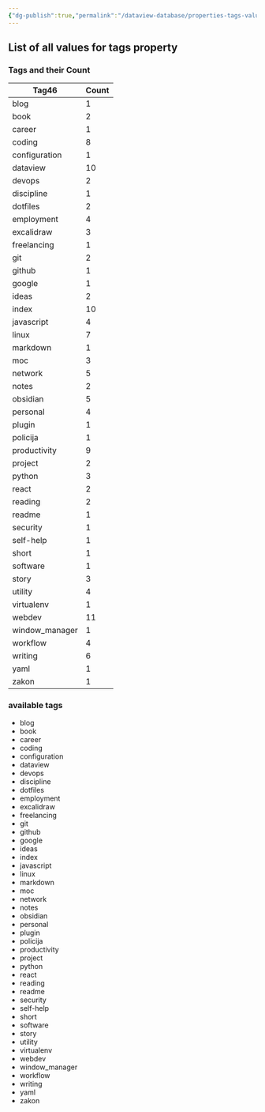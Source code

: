 ```yaml
---
{"dg-publish":true,"permalink":"/dataview-database/properties-tags-values/","tags":["dataview","index"]}
---
```



## List of all values for tags property

<h3><span>Tags and their Count</span></h3><div><table class="dataview table-view-table"><thead class="table-view-thead"><tr class="table-view-tr-header"><th class="table-view-th"><span>Tag</span><span class="dataview small-text">46</span></th><th class="table-view-th"><span>Count</span></th></tr></thead><tbody class="table-view-tbody"><tr><td><span>blog</span></td><td>1</td></tr><tr><td><span>book</span></td><td>2</td></tr><tr><td><span>career</span></td><td>1</td></tr><tr><td><span>coding</span></td><td>8</td></tr><tr><td><span>configuration</span></td><td>1</td></tr><tr><td><span>dataview</span></td><td>10</td></tr><tr><td><span>devops</span></td><td>2</td></tr><tr><td><span>discipline</span></td><td>1</td></tr><tr><td><span>dotfiles</span></td><td>2</td></tr><tr><td><span>employment</span></td><td>4</td></tr><tr><td><span>excalidraw</span></td><td>3</td></tr><tr><td><span>freelancing</span></td><td>1</td></tr><tr><td><span>git</span></td><td>2</td></tr><tr><td><span>github</span></td><td>1</td></tr><tr><td><span>google</span></td><td>1</td></tr><tr><td><span>ideas</span></td><td>2</td></tr><tr><td><span>index</span></td><td>10</td></tr><tr><td><span>javascript</span></td><td>4</td></tr><tr><td><span>linux</span></td><td>7</td></tr><tr><td><span>markdown</span></td><td>1</td></tr><tr><td><span>moc</span></td><td>3</td></tr><tr><td><span>network</span></td><td>5</td></tr><tr><td><span>notes</span></td><td>2</td></tr><tr><td><span>obsidian</span></td><td>5</td></tr><tr><td><span>personal</span></td><td>4</td></tr><tr><td><span>plugin</span></td><td>1</td></tr><tr><td><span>policija</span></td><td>1</td></tr><tr><td><span>productivity</span></td><td>9</td></tr><tr><td><span>project</span></td><td>2</td></tr><tr><td><span>python</span></td><td>3</td></tr><tr><td><span>react</span></td><td>2</td></tr><tr><td><span>reading</span></td><td>2</td></tr><tr><td><span>readme</span></td><td>1</td></tr><tr><td><span>security</span></td><td>1</td></tr><tr><td><span>self-help</span></td><td>1</td></tr><tr><td><span>short</span></td><td>1</td></tr><tr><td><span>software</span></td><td>1</td></tr><tr><td><span>story</span></td><td>3</td></tr><tr><td><span>utility</span></td><td>4</td></tr><tr><td><span>virtualenv</span></td><td>1</td></tr><tr><td><span>webdev</span></td><td>11</td></tr><tr><td><span>window_manager</span></td><td>1</td></tr><tr><td><span>workflow</span></td><td>4</td></tr><tr><td><span>writing</span></td><td>6</td></tr><tr><td><span>yaml</span></td><td>1</td></tr><tr><td><span>zakon</span></td><td>1</td></tr></tbody></table></div>

<h3><span>available tags</span></h3><div><ul class="dataview list-view-ul"><li><span>blog</span></li><li><span>book</span></li><li><span>career</span></li><li><span>coding</span></li><li><span>configuration</span></li><li><span>dataview</span></li><li><span>devops</span></li><li><span>discipline</span></li><li><span>dotfiles</span></li><li><span>employment</span></li><li><span>excalidraw</span></li><li><span>freelancing</span></li><li><span>git</span></li><li><span>github</span></li><li><span>google</span></li><li><span>ideas</span></li><li><span>index</span></li><li><span>javascript</span></li><li><span>linux</span></li><li><span>markdown</span></li><li><span>moc</span></li><li><span>network</span></li><li><span>notes</span></li><li><span>obsidian</span></li><li><span>personal</span></li><li><span>plugin</span></li><li><span>policija</span></li><li><span>productivity</span></li><li><span>project</span></li><li><span>python</span></li><li><span>react</span></li><li><span>reading</span></li><li><span>readme</span></li><li><span>security</span></li><li><span>self-help</span></li><li><span>short</span></li><li><span>software</span></li><li><span>story</span></li><li><span>utility</span></li><li><span>virtualenv</span></li><li><span>webdev</span></li><li><span>window_manager</span></li><li><span>workflow</span></li><li><span>writing</span></li><li><span>yaml</span></li><li><span>zakon</span></li></ul></div>

